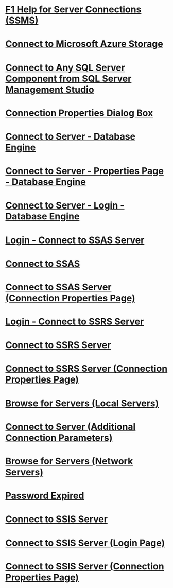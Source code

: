 # [F1 Help for Server Connections (SSMS)](f1-help-for-server-connections-sql-server-management-studio.md)
# [Connect to Microsoft Azure Storage](connect-to-microsoft-azure-storage.md)
# [Connect to Any SQL Server Component from SQL Server Management Studio](connect-to-any-sql-server-component-from-sql-server-management-studio.md)
# [Connection Properties Dialog Box](connection-properties-dialog-box.md)

# [Connect to Server - Database Engine](connect-to-server-database-engine.md)
# [Connect to Server - Properties Page - Database Engine](connect-to-server-connection-properties-page-database-engine.md)
# [Connect to Server - Login - Database Engine](connect-to-server-login-page-database-engine.md)

# [Login - Connect to SSAS Server](connect-to-server-login-page-analysis-services.md)
# [Connect to SSAS](connect-to-server-analysis-services.md)
# [Connect to SSAS Server (Connection Properties Page)](connect-to-server-connection-properties-page-analysis-services.md)

# [Login - Connect to SSRS Server](connect-to-server-login-page-reporting-services.md)
# [Connect to SSRS Server](connect-to-server-reporting-services.md)
# [Connect to SSRS Server (Connection Properties Page)](connect-to-server-connection-properties-page-reporting-services.md)


# [Browse for Servers (Local Servers)](browse-for-servers-local-servers.md)

# [Connect to Server (Additional Connection Parameters)](connect-to-server-additional-connection-parameters-page.md)
# [Browse for Servers (Network Servers)](browse-for-servers-network-servers.md)
# [Password Expired](password-expired.md)

# [Connect to SSIS Server](connect-to-server-integration-services.md)
# [Connect to SSIS Server (Login Page)](connect-to-server-login-page-integration-services.md)
# [Connect to SSIS Server (Connection Properties Page)](connect-to-server-connection-properties-page-integration-services.md)
